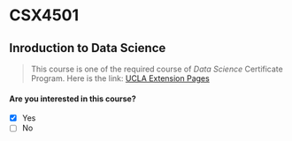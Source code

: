 # CSX4501
## Inroduction to Data Science
> This course is one of the required course of _Data Science_ Certificate Program.
> Here is the link: [UCLA Extension Pages](https://www.uclaextension.edu/digital-technology/data-analytics-management/course/introduction-data-science-com-sci-x-4501)
#### Are you interested in this course?
- [x] Yes
- [ ] No
